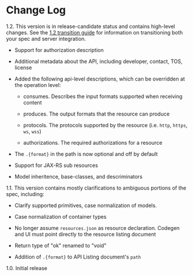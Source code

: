 Change Log
==========

1.2.  This version is in release-candidate status and contains high-level changes.  See the [1.2 transition guide](https://github.com/OAI/OpenAPI-Specification/wiki/1.2-transition) for information on transitioning both your spec and server integration.

* Support for authorization description

* Additional metadata about the API, including developer, contact, TOS, license

* Added the following api-level descriptions, which can be overridden at the operation level:

  - consumes.  Describes the input formats supported when receiving content

  - produces.  The output formats that the resource can produce

  - protocols.  The protocols supported by the resource (i.e. `http`, `https`, `ws`, `wss`)

  - authorizations.  The required authorizations for a resource

* The `.{format}` in the path is now optional and off by default

* Support for JAX-RS sub resources

* Model inheritence, base-classes, and descriminators

1.1.  This version contains mostly clarifications to ambiguous portions of the spec, including:

* Clarify supported primitives, case normalization of models.

* Case normalization of container types

* No longer assume `resources.json` as resource declaration.  Codegen and UI must point directly to the resource listing document

* Return type of "ok" renamed to "void"

* Addition of `.{format}` to API Listing document's `path`

1.0. Initial release
